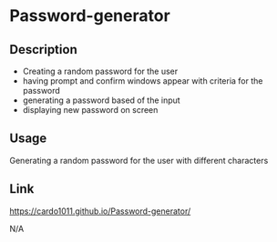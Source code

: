 # Password-generator

## Description

- Creating a random password for the user
- having prompt and confirm windows appear with criteria for the password 
- generating a password based of the input 
- displaying new password on screen 


## Usage

Generating a random password for the user with different characters 

## Link
https://cardo1011.github.io/Password-generator/

N/A
